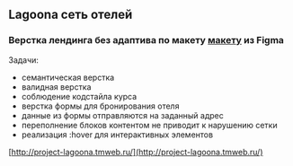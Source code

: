 ## Lagoona сеть отелей

### Верстка лендинга без адаптива по макету [макету](https://www.figma.com/file/qAIovKBnSxsuI4652EwNA5/Lagoona-1) из Figma

Задачи: 
+ семантическая верстка
+ валидная верстка
+ соблюдение кодстайла курса
+ верстка формы для бронирования отеля
+ данные из формы отправляются на заданный адрес
+ переполнение блоков контентом не приводит к нарушению сетки
+ реализация :hover для интерактивных элементов 

[http://project-lagoona.tmweb.ru/](http://project-lagoona.tmweb.ru/)